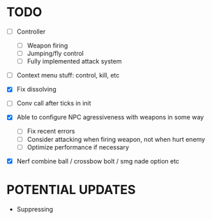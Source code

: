 # TODO
- [ ] Controller
    - [ ] Weapon firing
    - [ ] Jumping/fly control
    - [ ] Fully implemented attack system
- [ ] Context menu stuff: control, kill, etc
- [x] Fix dissolving
- [ ] Conv call after ticks in init
- [x] Able to configure NPC agressiveness with weapons in some way
    - [ ] Fix recent errors
    - [ ] Consider attacking when firing weapon, not when hurt enemy
    - [ ] Optimize performance if necessary
- [x] Nerf combine ball / crossbow bolt / smg nade option etc


# POTENTIAL UPDATES
- Suppressing